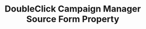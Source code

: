 ---
content-type: "api-form"
form-type: "source"
key: "source-form-properties-doubleclick-campaign-manager-object"

title: "DoubleClick Campaign Manager Source Form Property"
api-type: "doubleclick-campaign-manager"
display-name: "DoubleClick Campaign Manager"

description: "{{ api.form-properties.source-forms.doubleclick-campaign-manager.description }}"

object-attributes:
  - name: "anchor_time"
    type: "string"
    required: false
    description: |
      {{ connect.common.attributes.anchor-time | replace: "[INTEGRATION]",form-property.display-name }}
    value: "{{ sample-property-data.anchor-time }}"

  - name: "frequency_in_minutes"
    type: "string"
    required: true
    description: |
      {{ connect.common.attributes.frequency | replace: "[INTEGRATION]",form-property.display-name }}
    value: "{{ sample-property-data.frequency }}"
---